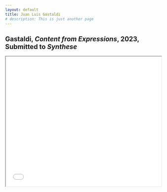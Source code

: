 ```yaml
---
layout: default
title: Juan Luis Gastaldi
# description: This is just another page
---
```


<!-- <script src="{{ 'assets/js/random-color.js' }}"></script> -->

## Gastaldi, *Content from Expressions*, 2023, Submitted to *Synthese*

<!-- <iframe src="./assets/pdf/Gastaldi2023s.pdf" width="100%" height="500px"></iframe> -->

<iframe src="./assets/pdf/Gastaldi2023s.pdf" width="100%" height="420vh"></iframe>
